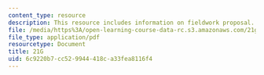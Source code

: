 ```yaml
---
content_type: resource
description: This resource includes information on fieldwork proposal.
file: /media/https%3A/open-learning-course-data-rc.s3.amazonaws.com/21g-034-media-education-and-the-marketplace-fall-2005/6c9220b7cc529944418ca33fea8116f4_MIT21G_034F05_fieldworkpro.pdf
file_type: application/pdf
resourcetype: Document
title: 21G
uid: 6c9220b7-cc52-9944-418c-a33fea8116f4
---
```

